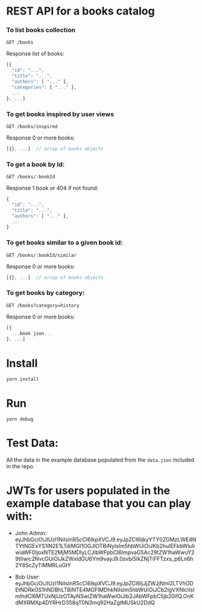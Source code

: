 
# REST API for a books catalog

### To list books collection
```
GET /books
```
Response list of books:
```javascript
[{
  "id": "...",
  "title": "...",
  "authors": [ "..." ],
  "categories": [ "..." ],
  ...
}, ...]
```

### To get books inspired by user views
```
GET /books/inspired
```
Response 0 or more books:
```javascript
[{}, ...]  // array of books objects
```

### To get a book by Id:
```
GET /books/:bookId
```
Response 1 book or 404 if not found:
```javascript
{
  "id": "...",
  "title": "...",
  "authors": [ "..." ],
  ...
}
```

### To get books similar to a given book id:
```
GET /books/:bookId/similar
```
Response 0 or more books:
```javascript
[{}, ...]  // array of books objects
```

### To get books by category:
```
GET /books?category=history
```
Response 0 or more books:
```javascript
[{
  ...book json...
}, ...]
```

# Install
```
yarn install
```

# Run
```
yarn debug
```

# Test Data:
All the data in the example database populated from the `data.json` included in the repo.

# JWTs for users populated in the example database that you can play with:
 - John Admin:
    eyJhbGciOiJIUzI1NiIsInR5cCI6IkpXVCJ9.eyJpZCI6IjkyYTY0ZGMzLWE4NTYtNGExYS1iN2E1LTdiMGI1OGJlOTBiNyIsIm5hbWUiOiJKb2huIEFkbWluIiwiaWF0IjoxNTE2MjM5MDIyLCJlbWFpbCI6ImpvaG5Ac29tZW1haWwuY29tIiwic2NvcGUiOiJkZWxldGU6Ym9vayJ9.0svbi5IkZNjTiFFTzxs_p6Ln6h2Y8ScZyTIMMRLuGtY

 - Bob User:
   eyJhbGciOiJIUzI1NiIsInR5cCI6IkpXVCJ9.eyJpZCI6IjJjZWJjNmI2LTVhODEtNDRkOS1hNDBhLTBiNTE4MGFlMDhkNiIsIm5hbWUiOiJCb2IgVXNlciIsImlhdCI6MTUxNjUzOTAyNSwiZW1haWwiOiJib2JAbWFpbC5jb20ifQ.OnKdMXRMXp4DYRHrD358qT0N3mq92HaZgtMUSkU2DdQ

